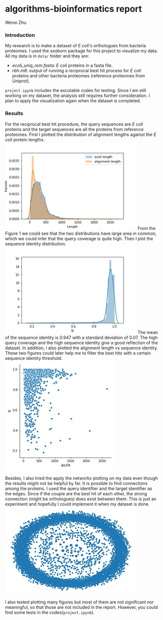 # algorithms-bioinformatics report
Wensi Zhu

### Introduction
My research is to make a dataset of *E coli*'s orthologues from bacteria proteomes. I used the *seaborn* package for this project to visualize my data. All my data is in `data/` folder and they are:

  - *ecoli_uniq_rem.fasta*: *E coli* proteins in a fasta file.
  - *rbh.m8*: output of running a reciprocal best hit process for *E coli* proteins and other bacteria proteomes (reference proteomes from Uniprot).

  
`project.ipynb` includes the excutable codes for testing. Since I am still working on my dataset, the analysis still requires further consideration. I plan to apply the visualization again when the dataset is completed. 

### Results
For the reciprocal best hit procedure, the query sequences are *E coli* proteins and the target sequences are all the proteins from reference proteomes. First I plotted the distribution of alignment lengths against the *E coli* protein lengths. 
![alt text](figs/length.jpg)
From the Figure 1 we could see that the two distributions have large area in common, which we could infer that the query coverage is quite high. Then I plot the sequence identity distribution. 
![alt text](figs/si_dist.jpg)
The mean of the sequence identity is 0.947 with a standard deviation of 0.07. The high query coverage and the high sequence identity give a good reflection of the dataset. In addition, I also plotted the alignment length vs sequence identity. These two figures could later help me to filter the best hits with a certain sequence identity threshold.  
![alt text](figs/alignVSsi.jpg)

Besides, I also tried the apply the networkx plotting on my data even though the results might not be helpful by far. It is possible to find connections among the proteins. I used the query identifier and the target identifier as the edges. Since if the couple are the best hit of each other, the strong connection (might be orthologues) does exist between them. This is just an experiment and hopefully I could implement it when my dataset is done. 
![alt text](figs/network1.jpg)

I also tested plotting many figures but most of them are not significant nor meaningful, so that those are not included in the report. However, you could find some tests in the codes(`project.ipynb`).
